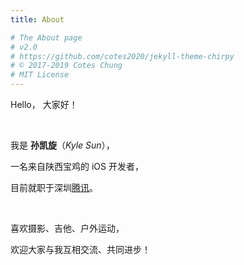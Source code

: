 ```yaml
---
title: About

# The About page
# v2.0
# https://github.com/cotes2020/jekyll-theme-chirpy
# © 2017-2019 Cotes Chung
# MIT License
---
```


Hello， 大家好！

<br>

我是 **孙凯旋**（*Kyle Sun*），

一名来自陕西宝鸡的 iOS 开发者，

目前就职于深圳[腾讯](https://www.tencent.com/zh-cn)。

<br>

喜欢摄影、吉他、户外运动，

欢迎大家与我互相交流、共同进步！

